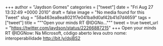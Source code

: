 
+++
author = "Jaydson Gomes"
categories = ["tweet"]
date = "Fri Aug 27 13:32:49 +0000 2010"
draft = false
image = "No media found for this Tweet"
slug = "58a463ea8ea8021f7e041ba9d0af42b41d7d4659"
tags = ["tweet"]
title = """Open your minds RT @IDGNo..."""
tweet = true
tweet_url = "https://twitter.com/jaydson/status/22266887215"
+++
Open your minds RT @IDGNow: Na Microsoft, código aberto leva outro nome: interoperabilidade http://bit.ly/dsjBS2
